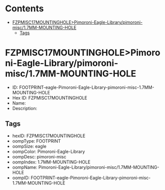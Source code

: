 



Contents
========

* [FZPMISC17MOUNTINGHOLE>Pimoroni-Eagle-Library/pimoroni-misc/1.7MM-MOUNTING-HOLE](#fzpmisc17mountingholepimoroni-eagle-librarypimoroni-misc17mm-mounting-hole)
	* [Tags](#tags)

# FZPMISC17MOUNTINGHOLE>Pimoroni-Eagle-Library/pimoroni-misc/1.7MM-MOUNTING-HOLE

- ID: FOOTPRINT-eagle-Pimoroni-Eagle-Library-pimoroni-misc-1.7MM-MOUNTING-HOLE
- Hex ID: FZPMISC17MOUNTINGHOLE
- Name: 
- Description: 

## Tags

- hexID: FZPMISC17MOUNTINGHOLE
- oompType: FOOTPRINT
- oompSize: eagle
- oompColor: Pimoroni-Eagle-Library
- oompDesc: pimoroni-misc
- oompIndex: 1.7MM-MOUNTING-HOLE
- oompName: Pimoroni-Eagle-Library/pimoroni-misc/1.7MM-MOUNTING-HOLE
- oompID: FOOTPRINT-eagle-Pimoroni-Eagle-Library-pimoroni-misc-1.7MM-MOUNTING-HOLE

